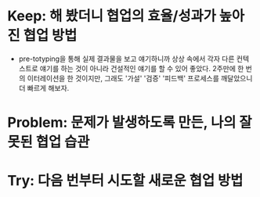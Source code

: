 # Keep: 해 봤더니 협업의 효율/성과가 높아진 협업 방법

- pre-totyping을 통해 실제 결과물을 보고 얘기하니까 상상 속에서 각자 다른 컨텍스트로 얘기를 하는 것이 아니라 건설적인 얘기를 할 수 있어 좋았다. 2주만에 한 번의 이터레이션을 한 것이지만, 그래도 '가설' '검증' '피드백' 프로세스를 깨달았으니 더 빠르게 해보자.

# Problem: 문제가 발생하도록 만든, 나의 잘못된 협업 습관

# Try: 다음 번부터 시도할 새로운 협업 방법
